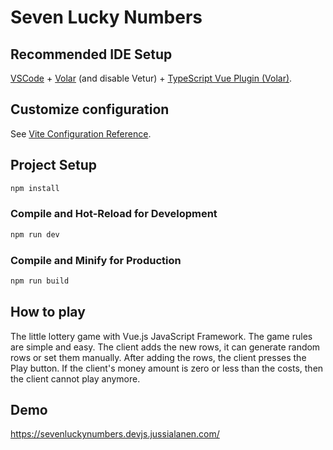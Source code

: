 # Seven Lucky Numbers

## Recommended IDE Setup

[VSCode](https://code.visualstudio.com/) + [Volar](https://marketplace.visualstudio.com/items?itemName=Vue.volar) (and disable Vetur) + [TypeScript Vue Plugin (Volar)](https://marketplace.visualstudio.com/items?itemName=Vue.vscode-typescript-vue-plugin).

## Customize configuration

See [Vite Configuration Reference](https://vitejs.dev/config/).

## Project Setup

```sh
npm install
```

### Compile and Hot-Reload for Development

```sh
npm run dev
```

### Compile and Minify for Production

```sh
npm run build
```

## How to play
The little lottery game with Vue.js JavaScript Framework. The game rules are simple and easy. The client adds the new rows, it can generate random rows or set them manually. After adding the rows, the client presses the Play button. If the client's money amount is zero or less than the costs, then the client cannot play anymore.

## Demo
https://sevenluckynumbers.devjs.jussialanen.com/

